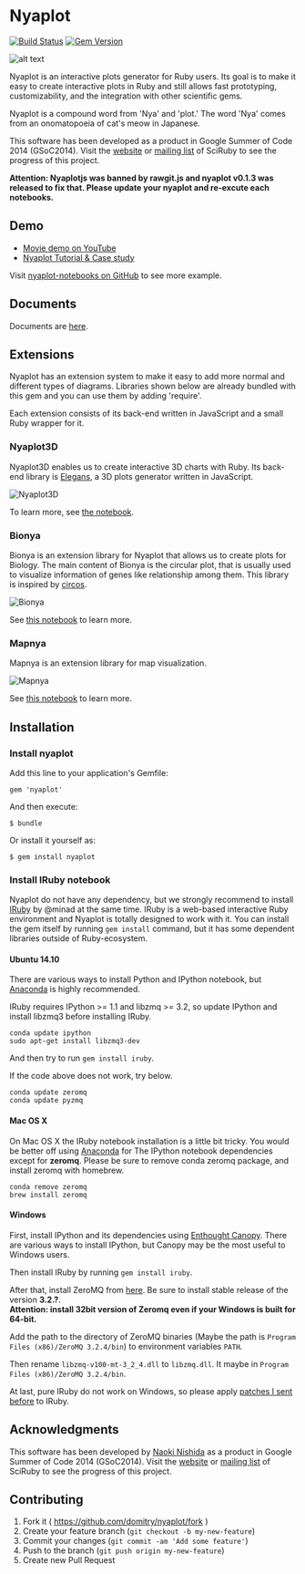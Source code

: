 # Nyaplot
[![Build Status](https://travis-ci.org/domitry/nyaplot.svg?branch=master)](https://travis-ci.org/domitry/nyaplot)
[![Gem Version](https://badge.fury.io/rb/nyaplot.svg)](https://badge.fury.io/rb/nyaplot)

![alt text](https://dl.dropboxusercontent.com/u/47978121/gsoc/nya_top.png)

Nyaplot is an interactive plots generator for Ruby users. Its goal is to make it easy to create interactive plots in Ruby and still allows fast prototyping, customizability, and the integration with other scientific gems.

Nyaplot is a compound word from 'Nya' and 'plot.' The word 'Nya' comes from an onomatopoeia of cat's meow in Japanese.

This software has been developed as a product in Google Summer of Code 2014 (GSoC2014). Visit the [website]((https://sciruby.com/blog/)) or [mailing list](https://groups.google.com/forum/#!forum/sciruby-dev) of SciRuby to see the progress of this project.

**Attention: Nyaplotjs was banned by rawgit.js and nyaplot v0.1.3 was released to fix that. Please update your nyaplot and re-excute each notebooks.**

## Demo

+ [Movie demo on YouTube](https://www.youtube.com/watch?v=ZxjqsIluM88)
+ [Nyaplot Tutorial & Case study](https://nbviewer.ipython.org/github/domitry/nyaplot/blob/master/examples/notebook/Index.ipynb)

Visit [nyaplot-notebooks on GitHub](https://github.com/domitry/nyaplot-notebooks) to see more example.

## Documents

Documents are [here](https://rubydoc.info/github/domitry/nyaplot/master/frames).

## Extensions

Nyaplot has an extension system to make it easy to add more normal and different types of diagrams.
Libraries shown below are already bundled with this gem and you can use them by adding 'require'.

Each extension consists of its back-end written in JavaScript and a small Ruby wrapper for it. 

### Nyaplot3D

Nyaplot3D enables us to create interactive 3D charts with Ruby.
Its back-end library is [Elegans](https://github.com/domitry/elegans), a 3D plots generator written in JavaScript.

![Nyaplot3D](https://dl.dropboxusercontent.com/u/47978121/gsoc/nyaplot3d_top.png)

To learn more, see [the notebook](https://nbviewer.ipython.org/github/domitry/Nyaplot/blob/master/examples/notebook/3DPlot.ipynb).

### Bionya

Bionya is an extension library for Nyaplot that allows us to create plots for Biology. The main content of Bionya is the circular plot, that is usually used to visualize information of genes like relationship among them. This library is inspired by [circos](https://circos.ca/).

![Bionya](https://dl.dropboxusercontent.com/u/47978121/gsoc/bionya_top.png)

See [this notebook](https://nbviewer.ipython.org/github/domitry/nyaplot/blob/master/examples/notebook/Bionya.ipynb) to learn more.

### Mapnya

Mapnya is an extension library for map visualization.

![Mapnya](https://dl.dropboxusercontent.com/u/47978121/gsoc/mapnya_top.png)

See [this notebook](https://nbviewer.ipython.org/github/domitry/nyaplot/blob/master/examples/notebook/Mapnya.ipynb) to learn more.

## Installation
### Install nyaplot
<!--
### Build and install nyaplot
This gem is still under development and is not registered to RubyGems.org. Therefore clone this repository and build gem by yourself to try it.

Clone this repository:

    git clone git@github.com:domitry/nyaplot.git
    
And then build and install using gem command:

    cd nyaplot
    gem build nyaplot.gemspec
    gem install nyaplot-0.0.1.gem
-->

Add this line to your application's Gemfile:

    gem 'nyaplot'

And then execute:

    $ bundle

Or install it yourself as:

    $ gem install nyaplot


### Install IRuby notebook
Nyaplot do not have any dependency, but we strongly recommend to install [IRuby](https://github.com/minad/iruby) by @minad at the same time.
IRuby is a web-based interactive Ruby environment and Nyaplot is totally designed to work with it.
You can install the gem itself by running `gem install` command, but it has some dependent libraries outside of Ruby-ecosystem.

#### Ubuntu 14.10

There are various ways to install Python and IPython notebook, but [Anaconda](https://store.continuum.io/cshop/anaconda/) is highly recommended.

IRuby requires IPython >= 1.1 and libzmq >= 3.2, so update IPython and install libzmq3 before installing IRuby.

```shell
conda update ipython
sudo apt-get install libzmq3-dev
```
And then try to run `gem install iruby`.

If the code above does not work, try below.

```shell
conda update zeromq
conda update pyzmq
```

#### Mac OS X

On Mac OS X the IRuby notebook installation is a little bit tricky.
You would be better off using [Anaconda](https://store.continuum.io/cshop/anaconda/) for The IPython notebook dependencies except for **zeromq**.
Please be sure to remove conda zeromq package, and install zeromq with homebrew.

```shell
conda remove zeromq
brew install zeromq
```

#### Windows

First, install IPython and its dependencies using [Enthought Canopy](https://www.enthought.com/). There are various ways to install IPython, but Canopy may be the most useful to Windows users.

Then install IRuby by running `gem install iruby`.

After that, install ZeroMQ from [here](https://zeromq.org/area:download). Be sure to install stable release of the version **3.2.?**.  
**Attention: install 32bit version of Zeromq even if your Windows is built for 64-bit.**

Add the path to the directory of ZeroMQ binaries (Maybe the path is `Program Files (x86)/ZeroMQ 3.2.4/bin`) to environment variables `PATH`.

Then rename `libzmq-v100-mt-3_2_4.dll` to `libzmq.dll`. It maybe in `Program Files (x86)/ZeroMQ 3.2.4/bin`.

At last, pure IRuby do not work on Windows, so please apply [patches I sent before](https://github.com/minad/iruby/pull/30) to IRuby.

## Acknowledgments

This software has been developed by [Naoki Nishida](https://github.com/domitry) as a product in Google Summer of Code 2014 (GSoC2014). Visit the [website]((https://sciruby.com/blog/)) or [mailing list](https://groups.google.com/forum/#!forum/sciruby-dev) of SciRuby to see the progress of this project.


## Contributing

1. Fork it ( https://github.com/domitry/nyaplot/fork )
2. Create your feature branch (`git checkout -b my-new-feature`)
3. Commit your changes (`git commit -am 'Add some feature'`)
4. Push to the branch (`git push origin my-new-feature`)
5. Create new Pull Request
